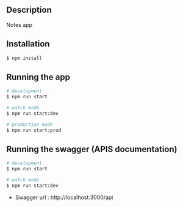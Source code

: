 
## Description

Notes app

## Installation

```bash
$ npm install
```

## Running the app

```bash
# development
$ npm run start

# watch mode
$ npm run start:dev

# production mode
$ npm run start:prod
```

## Running the swagger (APIS documentation)

```bash
# development
$ npm run start

# watch mode
$ npm run start:dev
```
- Swagger url : http://localhost:3000/api
